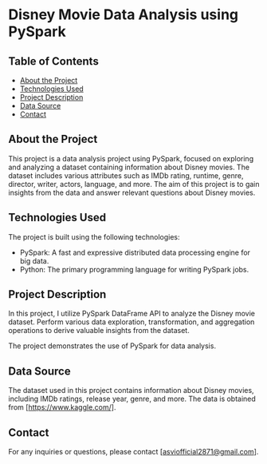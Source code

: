 # Disney Movie Data Analysis using PySpark

## Table of Contents
- [About the Project](#about-the-project)
- [Technologies Used](#technologies-used)
- [Project Description](#project-description)
- [Data Source](#data-source)
- [Contact](#contact)

## About the Project

This project is a data analysis project using PySpark, focused on exploring and analyzing a dataset containing information about Disney movies. The dataset includes various attributes such as IMDb rating, runtime, genre, director, writer, actors, language, and more. The aim of this project is to gain insights from the data and answer relevant questions about Disney movies.

## Technologies Used

The project is built using the following technologies:
- PySpark: A fast and expressive distributed data processing engine for big data.
- Python: The primary programming language for writing PySpark jobs.

## Project Description

In this project, I utilize PySpark DataFrame API to analyze the Disney movie dataset. Perform various data exploration, transformation, and aggregation operations to derive valuable insights from the dataset. 

The project demonstrates the use of PySpark for data analysis.

## Data Source

The dataset used in this project contains information about Disney movies, including IMDb ratings, release year, genre, and more. The data is obtained from [https://www.kaggle.com/].

## Contact

For any inquiries or questions, please contact [asviofficial2871@gmail.com].
